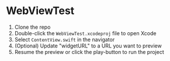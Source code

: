 # WebViewTest

1. Clone the repo
2. Double-click the `WebViewTest.xcodeproj` file to open Xcode
4. Select `ContentView.swift` in the navigator
5. (Optional) Update "widgetURL" to a URL you want to preview
6. Resume the preview or click the play-button to run the project
